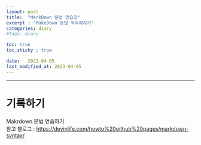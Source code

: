 ```yaml
---
layout: post
title:  "MarkDown 문법 연습장"
excerpt : "MakeDown 문법 익숙해지기"
categories: diary
#tags: diary

toc: true
toc_sticky : true

date:   2023-04-05
last_modified_at: 2023-04-05
---
```

***

# 기록하기

Makrdown 문법 연습하기  
참고 블로그 : https://devinlife.com/howto%20github%20pages/markdown-syntax/

